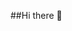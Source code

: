 ##Hi there 👋

<!--
🚀 About Me

👋 Hi, I'm Rajarajan!
 I am a Developer passionate about building efficient, scalable, and secure applications. With a strong foundation in Java, Spring Framework, and Full-Stack Development, I am constantly improving my skills to create impactful software solutions.

🛠 Skills & Technologies

🔹 Backend Development with Java & Spring Framework
🔹 Database Management (MySQL)
🔹 Web Development (HTML, CSS, JavaScript, Bootstrap)
🔹 Problem-Solving & Debugging

📫 Connect with Me

## 📞 Contact Me  

🔗 *LinkedIn*: https://www.linkedin.com/in/rajarajan03

📧 *Email*: gokulmass36@gmail.com

📧 *Alternate Email*: rajarajan170703@gmail.com

📱 *Phone: tel:+919345318845


-->

